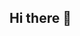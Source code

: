 ## Hi there 👋

<!--
**coder2505/coder2505** is a ✨ _special_ ✨ repository because its `README.md` (this file) appears on your GitHub profile.

# 👋 Hey there, I'm coder2505!  

🚀 **Passionate about App & Web Development!**  
I love building things—whether it's mobile apps, websites, or tools that make life easier.  
Always exploring new technologies and improving my skills.  

## 🔥 About Me  
- 💻 **Developer** | **App & Web Enthusiast**  
- 📱 **Building Mobile Apps** with Flutter  
- 🌐 **Creating Websites**
- 🎮 **Exploring Game Development** in Godot  
- 🛠 **Love Open Source & Learning New Tech**  

## 🛠 Tech Stack  
### 💡 **Languages & Frameworks**  
- **Flutter, Dart, Java, Python, JavaScript**   
- **Godot (Game Development)**  

### ⚙️ **Tools & Platforms**  
- Git & GitHub  
- VS Code & Android Studio  
- Figma & Krita for UI/UX  
 
## 🚀 Projects & Contributions  
🔹 Always working on something cool! Check out my repositories for interesting projects.   

---

🔥 **Let's build to make world a better place** 🚀  
